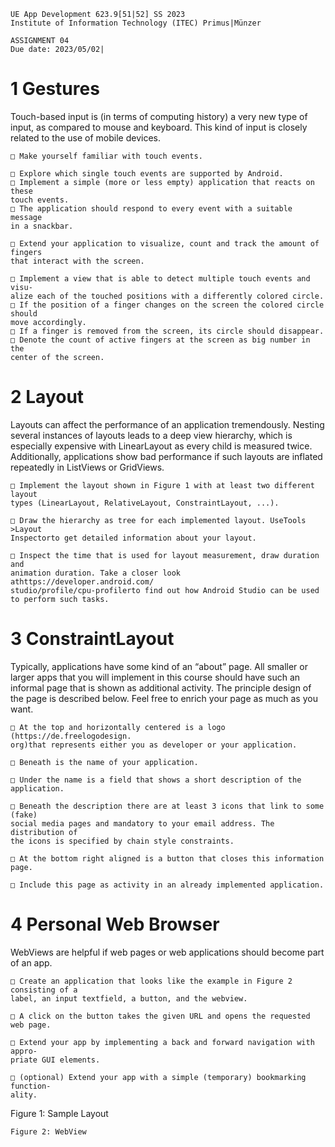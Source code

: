 ```
UE App Development 623.9[51|52] SS 2023
Institute of Information Technology (ITEC) Primus|Münzer
```
```
ASSIGNMENT 04
Due date: 2023/05/02|
```
# 1 Gestures

Touch-based input is (in terms of computing history) a very new type of input, as
compared to mouse and keyboard. This kind of input is closely related to the use of
mobile devices.

```
□ Make yourself familiar with touch events.
```
```
□ Explore which single touch events are supported by Android.
□ Implement a simple (more or less empty) application that reacts on these
touch events.
□ The application should respond to every event with a suitable message
in a snackbar.
```
```
□ Extend your application to visualize, count and track the amount of fingers
that interact with the screen.
```
```
□ Implement a view that is able to detect multiple touch events and visu-
alize each of the touched positions with a differently colored circle.
□ If the position of a finger changes on the screen the colored circle should
move accordingly.
□ If a finger is removed from the screen, its circle should disappear.
□ Denote the count of active fingers at the screen as big number in the
center of the screen.
```
# 2 Layout

Layouts can affect the performance of an application tremendously. Nesting several
instances of layouts leads to a deep view hierarchy, which is especially expensive with
LinearLayout as every child is measured twice. Additionally, applications show bad
performance if such layouts are inflated repeatedly in ListViews or GridViews.

```
□ Implement the layout shown in Figure 1 with at least two different layout
types (LinearLayout, RelativeLayout, ConstraintLayout, ...).
```

```
□ Draw the hierarchy as tree for each implemented layout. UseTools >Layout
Inspectorto get detailed information about your layout.
```
```
□ Inspect the time that is used for layout measurement, draw duration and
animation duration. Take a closer look athttps://developer.android.com/
studio/profile/cpu-profilerto find out how Android Studio can be used
to perform such tasks.
```
# 3 ConstraintLayout

Typically, applications have some kind of an “about” page. All smaller or larger
apps that you will implement in this course should have such an informal page that
is shown as additional activity. The principle design of the page is described below.
Feel free to enrich your page as much as you want.

```
□ At the top and horizontally centered is a logo (https://de.freelogodesign.
org)that represents either you as developer or your application.
```
```
□ Beneath is the name of your application.
```
```
□ Under the name is a field that shows a short description of the application.
```
```
□ Beneath the description there are at least 3 icons that link to some (fake)
social media pages and mandatory to your email address. The distribution of
the icons is specified by chain style constraints.
```
```
□ At the bottom right aligned is a button that closes this information page.
```
```
□ Include this page as activity in an already implemented application.
```
# 4 Personal Web Browser

WebViews are helpful if web pages or web applications should become part of an app.

```
□ Create an application that looks like the example in Figure 2 consisting of a
label, an input textfield, a button, and the webview.
```
```
□ A click on the button takes the given URL and opens the requested web page.
```
```
□ Extend your app by implementing a back and forward navigation with appro-
priate GUI elements.
```
```
□ (optional) Extend your app with a simple (temporary) bookmarking function-
ality.
```

Figure 1: Sample Layout

```
Figure 2: WebView
```

